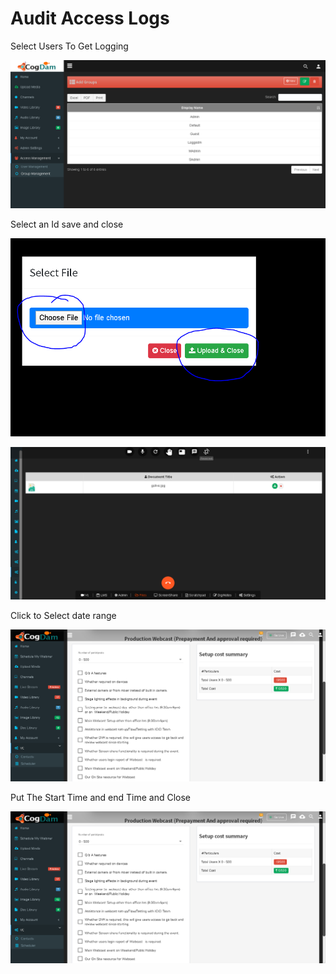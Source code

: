 # Audit Access Logs

Select Users To Get Logging

![](../.gitbook/assets/image%20%28113%29.png)

Select an Id save and close

![](../.gitbook/assets/image%20%28226%29.png)

![](../.gitbook/assets/image%20%28274%29.png)

Click to Select date range

![](../.gitbook/assets/image%20%28165%29.png)

Put The Start Time and end Time and Close

![](../.gitbook/assets/image%20%28220%29.png)

